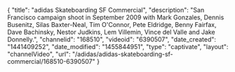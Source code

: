 {
    "title": "adidas Skateboarding SF Commercial",
    "description": "San Francisco campaign shoot in September 2009 with Mark Gonzales, Dennis Busenitz, Silas Baxter-Neal, Tim O'Connor, Pete Eldridge, Benny Fairfax, Dave Bachinsky, Nestor Judkins, Lem Villemin, Vince del Valle and Jake Donnelly.",
    "channelid": "168510",
    "videoid": "6390507",
    "date_created": "1441409252",
    "date_modified": "1455844951",
    "type": "captivate",
    "layout": "channelVideo",
    "url": "\/adidas\/adidas-skateboarding-sf-commercial\/168510-6390507"
}